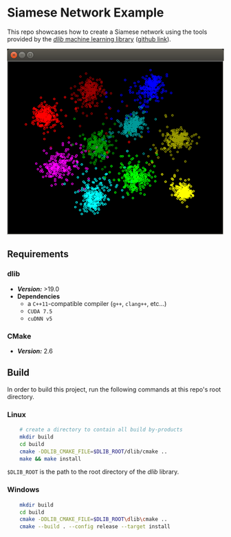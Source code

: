 Siamese Network Example
=======================

This repo showcases how to create a Siamese network using the tools provided by
the [*dlib* machine learning library](http://dlib.net/)
([github link](https://github.com/davisking/dlib)).

![Embedding Output](embedding.png)

Requirements
------------

### dlib
* ***Version:*** >19.0
* **Dependencies**
  * a `C++11`-compatible compiler (`g++`, `clang++`, etc...)
  * `CUDA 7.5`
  * `cuDNN v5`

### CMake
* ***Version:*** 2.6

Build
-----

In order to build this project, run the following commands at this repo's root
directory.

### Linux
``` bash
    # create a directory to contain all build by-products
    mkdir build
    cd build
    cmake -DDLIB_CMAKE_FILE=$DLIB_ROOT/dlib/cmake ..
    make && make install
```
`$DLIB_ROOT` is the path to the root directory of the *dlib* library.


### Windows
``` bash
    mkdir build
    cd build
    cmake -DDLIB_CMAKE_FILE=$DLIB_ROOT\dlib\cmake ..
    cmake --build . --config release --target install
```
